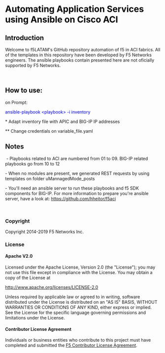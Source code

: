<h1 style="color: #5e9ca0;"><span style="color: #000000;">Automating Application Services using Ansible on Cisco ACI</span></h1>
<h2 style="color: #2e6c80;"><span style="color: #000000;">Introduction&nbsp;</span></h2>
<p>Welcome to f5LATAM's GitHub repository automation of f5 in ACI fabrics. All of the templates in this repository have been developed by F5 Networks engineers. The ansible playbooks contain presented here are not oficially supported by F5 Networks.</p>
<p>&nbsp;</p>
<h2 style="color: #2e6c80;"><span style="color: #000000;">How to use:</span></h2>
<p>on Prompt:</p>
<p><span style="color: #0000ff;">ansible-playbook &lt;playbook&gt; -i inventory&nbsp;</span></p>
<p>* Adapt inventory file with APIC and BIG-IP IP addresses</p>
<p>** Change credentials on variable_file.yaml</p>
<h2>Notes&nbsp;</h2>
<p>&nbsp;- Playbooks related to ACI are numbered from 01 to 09. BIG-IP related playbooks go from 10 to 12</p>
<p>- When no modules are present, we generated REST requests by using templates on folder uMannagedMode_posts</p>
<p>- You'll need an ansible server to run these playbooks and f5 SDK components for BIG-IP. For more information to prepare you're ansible server, have a look at:&nbsp;<a href="https://github.com/hheitor/f5aci">https://github.com/hheitor/f5aci</a></p>
<p>&nbsp;</p>
<h3>Copyright</h3>
<p>Copyright 2014-2019 F5 Networks Inc.</p>
<h3><a id="user-content-license" class="anchor" href="https://github.com/F5Networks/f5-azure-arm-templates#license" aria-hidden="true"></a>License</h3>
<h4><a id="user-content-apache-v20" class="anchor" href="https://github.com/F5Networks/f5-azure-arm-templates#apache-v20" aria-hidden="true"></a>Apache V2.0</h4>
<p>Licensed under the Apache License, Version 2.0 (the "License"); you may not use this file except in compliance with the License. You may obtain a copy of the License at</p>
<p><a href="http://www.apache.org/licenses/LICENSE-2.0" rel="nofollow">http://www.apache.org/licenses/LICENSE-2.0</a></p>
<p>Unless required by applicable law or agreed to in writing, software distributed under the License is distributed on an "AS IS" BASIS, WITHOUT WARRANTIES OR CONDITIONS OF ANY KIND, either express or implied. See the License for the specific language governing permissions and limitations under the License.</p>
<h4><a id="user-content-contributor-license-agreement" class="anchor" href="https://github.com/F5Networks/f5-azure-arm-templates#contributor-license-agreement" aria-hidden="true"></a>Contributor License Agreement</h4>
<p>Individuals or business entities who contribute to this project must have completed and submitted the&nbsp;<a href="http://f5-openstack-docs.readthedocs.io/en/latest/cla_landing.html" rel="nofollow">F5 Contributor License Agreement</a>.</p>
<p><strong>&nbsp;</strong></p>
<p>&nbsp;</p>
<p>&nbsp;</p>
